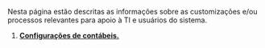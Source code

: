 Nesta página estão descritas as informações sobre as customizações e/ou processos relevantes para apoio à TI e usuários do sistema.

1.  [**Configurações de contábeis.**](https://labs.unimedgoiania.coop.br/ti/setsis/desenvolvimento/protheus/protheus-unimed/wikis/CTBACfgCtb)